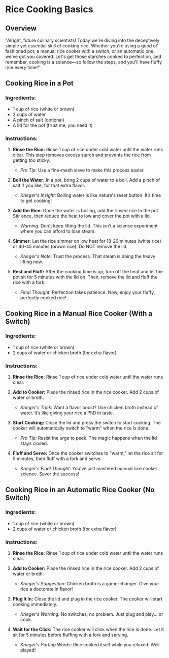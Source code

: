 # Rice Cooking Basics

## Overview
"Alright, future culinary scientists! Today we're diving into the deceptively simple yet essential skill of cooking rice. Whether you're using a good ol' fashioned pot, a manual rice cooker with a switch, or an automatic one, we've got you covered. Let's get those starches cooked to perfection, and remember, cooking is a science—so follow the steps, and you'll have fluffy rice every time!"

## Cooking Rice in a Pot

### Ingredients:
- 1 cup of rice (white or brown)
- 2 cups of water
- A pinch of salt (optional)
- A lid for the pot (trust me, you need it)

### Instructions:
1. **Rinse the Rice:** Rinse 1 cup of rice under cold water until the water runs clear. This step removes excess starch and prevents the rice from getting too sticky.
   - *Pro Tip:* Use a fine-mesh sieve to make this process easier.
   
2. **Boil the Water:** In a pot, bring 2 cups of water to a boil. Add a pinch of salt if you like, for that extra flavor.
   - *Krieger's Insight:* Boiling water is like nature's reset button. It’s time to get cooking!

3. **Add the Rice:** Once the water is boiling, add the rinsed rice to the pot. Stir once, then reduce the heat to low and cover the pot with a lid.
   - *Warning:* Don't keep lifting the lid. This isn’t a science experiment where you can afford to lose steam.

4. **Simmer:** Let the rice simmer on low heat for 18-20 minutes (white rice) or 40-45 minutes (brown rice). Do NOT remove the lid.
   - *Krieger's Note:* Trust the process. That steam is doing the heavy lifting now.

5. **Rest and Fluff:** After the cooking time is up, turn off the heat and let the pot sit for 5 minutes with the lid on. Then, remove the lid and fluff the rice with a fork.
   - *Final Thought:* Perfection takes patience. Now, enjoy your fluffy, perfectly cooked rice!

## Cooking Rice in a Manual Rice Cooker (With a Switch)

### Ingredients:
- 1 cup of rice (white or brown)
- 2 cups of water or chicken broth (for extra flavor)

### Instructions:
1. **Rinse the Rice:** Rinse 1 cup of rice under cold water until the water runs clear.
   
2. **Add to Cooker:** Place the rinsed rice in the rice cooker. Add 2 cups of water or broth.
   - *Krieger's Trick:* Want a flavor boost? Use chicken broth instead of water. It’s like giving your rice a PhD in taste.

3. **Start Cooking:** Close the lid and press the switch to start cooking. The cooker will automatically switch to "warm" when the rice is done.
   - *Pro Tip:* Resist the urge to peek. The magic happens when the lid stays closed.

4. **Fluff and Serve:** Once the cooker switches to "warm," let the rice sit for 5 minutes, then fluff with a fork and serve.
   - *Krieger's Final Thought:* You've just mastered manual rice cooker science. Savor the success!

## Cooking Rice in an Automatic Rice Cooker (No Switch)

### Ingredients:
- 1 cup of rice (white or brown)
- 2 cups of water or chicken broth (for extra flavor)

### Instructions:
1. **Rinse the Rice:** Rinse 1 cup of rice under cold water until the water runs clear.
   
2. **Add to Cooker:** Place the rinsed rice in the rice cooker. Add 2 cups of water or broth.
   - *Krieger's Suggestion:* Chicken broth is a game-changer. Give your rice a doctorate in flavor!

3. **Plug It In:** Close the lid and plug in the rice cooker. The cooker will start cooking immediately.
   - *Krieger's Warning:* No switches, no problem. Just plug and play... or cook.

4. **Wait for the Click:** The rice cooker will click when the rice is done. Let it sit for 5 minutes before fluffing with a fork and serving.
   - *Krieger's Parting Words:* Rice cooked itself while you relaxed. Well played!

